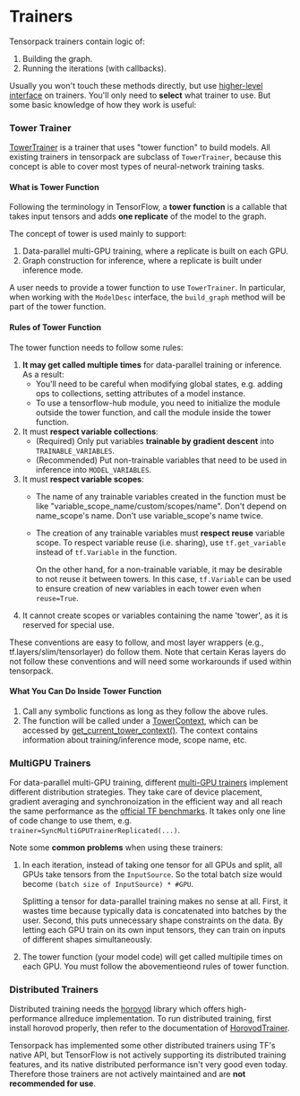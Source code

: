 
# Trainers

Tensorpack trainers contain logic of:

1. Building the graph.
2. Running the iterations (with callbacks).

Usually you won't touch these methods directly, but use
[higher-level interface](training-interface.html) on trainers.
You'll only need to __select__ what trainer to use.
But some basic knowledge of how they work is useful:

### Tower Trainer

[TowerTrainer](../modules/train.html#tensorpack.train.TowerTrainer)
is a trainer that uses "tower function" to build models.
All existing trainers in tensorpack are subclass of ``TowerTrainer``,
because this concept is able to cover most types of neural-network training tasks.

#### What is Tower Function

Following the terminology in TensorFlow,
a __tower function__ is a callable that takes input tensors and adds __one replicate__ of the model to the graph.

The concept of tower is used mainly to support:
1. Data-parallel multi-GPU training, where a replicate is built on each GPU.
2. Graph construction for inference, where a replicate is built under inference mode.

A user needs to provide a tower function to use `TowerTrainer`.
In particular, when working with the `ModelDesc` interface, the `build_graph`
method will be part of the tower function.

#### Rules of Tower Function

The tower function needs to follow some rules:

1. __It may get called multiple times__ for data-parallel training or inference. As a result:
   * You'll need to be careful when modifying global states, e.g.
     adding ops to collections, setting attributes of a model instance.
   * To use a tensorflow-hub module, you need to initialize the
     module outside the tower function, and call the module inside the tower function.
2. It must __respect variable collections__:
   * (Required) Only put variables __trainable by gradient descent__ into `TRAINABLE_VARIABLES`.
   * (Recommended) Put non-trainable variables that need to be used in inference into `MODEL_VARIABLES`.
3. It must __respect variable scopes__:
   * The name of any trainable variables created in the function must be like "variable_scope_name/custom/scopes/name".
     Don't depend on name_scope's name. Don't use variable_scope's name twice.
   * The creation of any trainable variables must __respect reuse__ variable scope.
     To respect variable reuse (i.e. sharing), use `tf.get_variable` instead of `tf.Variable` in the function.

     On the other hand, for a non-trainable variable, it may be desirable to not reuse it between towers.
     In this case, `tf.Variable` can be used to ensure creation of new variables in each tower even when `reuse=True`.
4. It cannot create scopes or variables containing the name 'tower', as it is
   reserved for special use.
     
These conventions are easy to follow, and most layer wrappers (e.g.,
tf.layers/slim/tensorlayer) do follow them. Note that certain Keras layers do not
follow these conventions and will need some workarounds if used within tensorpack.

#### What You Can Do Inside Tower Function
1. Call any symbolic functions as long as they follow the above rules.
2. The function will be called under a
 [TowerContext](../modules/tfutils.html#tensorpack.tfutils.tower.BaseTowerContext),
 which can be accessed by [get_current_tower_context()](../modules/tfutils.html#tensorpack.tfutils.tower.get_current_tower_context).
   The context contains information about training/inference mode, scope name, etc.


### MultiGPU Trainers

For data-parallel multi-GPU training, different [multi-GPU trainers](../modules/train.html)
implement different distribution strategies.
They take care of device placement, gradient averaging and synchronoization
in the efficient way and all reach the same performance as the
[official TF benchmarks](https://www.tensorflow.org/performance/benchmarks).
It takes only one line of code change to use them, e.g. `trainer=SyncMultiGPUTrainerReplicated(...)`.

Note some __common problems__ when using these trainers:

1. In each iteration, instead of taking one tensor for all GPUs and split,
    all GPUs take tensors from the `InputSource`.
	So the total batch size would become ``(batch size of InputSource) * #GPU``.

	Splitting a tensor for data-parallel training makes no sense at all. First,
	it wastes time because typically data is concatenated into batches by the user.
    Second, this puts unnecessary shape constraints on the data.
	By letting each GPU train on its own input tensors, they can train on inputs of different shapes simultaneously.

2. The tower function (your model code) will get called multipile times on each GPU.
   You must follow the abovementieond rules of tower function.

### Distributed Trainers

Distributed training needs the [horovod](https://github.com/uber/horovod) library which offers high-performance allreduce implementation.
To run distributed training, first install horovod properly, then refer to the
documentation of [HorovodTrainer](../modules/train.html#tensorpack.train.HorovodTrainer).

Tensorpack has implemented some other distributed trainers using TF's native API,
but TensorFlow is not actively supporting its distributed training features, and
its native distributed performance isn't very good even today.
Therefore those trainers are not actively maintained and are __not recommended for use__.
